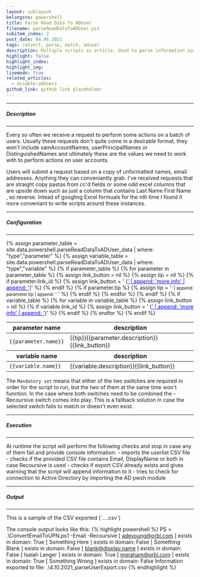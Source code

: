 ```yaml
---
layout: sublayout
belongsto: powershell
title: Parse Read Data To ADUser
filename: parseReadDataToADUser.ps1
subitem_index: 2
post_date: 04.06.2021
tags: convert, parse, match, aduser
description: Multiple scripts in article. Used to parse information such as Display Names, email addresses and match to their respective ADUser
highlight: false
highlight_index: 
highlight_img:
livemode: true
related_articles: 
  - disable-adUsers
github_link: github link placeholder
---
```

<hr>
<h5>Description</h5>
<hr>
Every so often we receive a request to perform some actions on a batch of users. Usually these requests don't quite come in a desirable format, they won't include samAccountNames, userPrincipalNames or DistinguishedNames and ultimately these are the values we need to work with to perform actions on user accounts.

Users will submit a request based on a copy of unformatted names, email addresses. Anything they can conveniantly grab. I've received requests that are straight copy pastas from cc'd fields or some odd excel columns that are upside down such as just a column that contains Last Name First Name , so reverse. Intead of googling Excel formuals for the nth time I found it more conveniant to write scripts around these instances. 

<hr>
<h5>Configuration</h5>
<hr>
{% assign parameter_table = site.data.powershell.parseReadDataToADUser_data | where: "type","parameter" %}
{% assign variable_table = site.data.powershell.parseReadDataToADUser_data | where: "type","variable" %}
<table class="table">
  {% if parameter_table %}
  <thead>
    <tr>
      <th scope="col">parameter name</th>
      <th scope="col">description</th>
    </tr>
  </thead>
  <tbody>
      {% for parameter in parameter_table %}
        {% assign link_button = nil %}
        {% assign tip = nil %}
        {% if parameter.link_id %}
          {% assign link_button = ' (<a href="#' | append: parameter.link_id   | append: '" style="color:blue">' | append: 'more info' | append: '</a>)' %}
        {% endif %}
        {% if parameter.tip %}
          {% assign tip = '<small>' | append: parameter.tip | append: '</small> ' %}
        {% endif %}
        <tr>
          <td><code class="language-plaintext highlighter-rouge" style="word-break:unset;">{{parameter.name}}</code></td>
          <td>{{tip}}{{parameter.description}}{{link_button}}</td>
        </tr>
    {% endfor %}
  </tbody>
  {% endif %}
  {% if variable_table %}
    <thead>
    <tr>
      <th scope="col">variable name</th>
      <th scope="col">description</th>
    </tr>
  </thead>
  <tbody>
    {% for variable in variable_table %}
      {% assign link_button = nil %}
      {% if variable.link_id %}
        {% assign link_button = ' (<a href="#' | append: variable.link_id   | append: '" style="color:blue">' | append: 'more info' | append: '</a>)' %}
      {% endif %}
      <tr>
        <td><code class="language-plaintext highlighter-rouge" style="word-break:unset;">{{variable.name}}</code></td>
        <td>{{variable.description}}{{link_button}}</td>
      </tr>
    {% endfor %}
  </tbody>
  {% endif %}
</table>

The `Mandatory set` means that either of the two switches are required in order for the script to run, but the two of them at the same time won't function. In the case where both switches need to be combined the -Recoursive switch comes into play. This is a fallback solution in case the selected switch fails to match or doesn't even exist.

<hr>
<h5>Execution</h5>
<hr>
At runtime the script will perform the following checks and stop in case any of them fail and provide console information:
- imports the userlist CSV file
- checks if the provided CSV file contains Email, DisplayName or both in case Recoursive is used
- checks if export CSV already exists and gives warning that the script will append information to it
- tries to check for connection to Active Directory by importing the AD pwsh module

<hr>
<h5>Output</h5>
<hr>
This is a sample of the CSV exported (`....csv`)

The console output looks like this:
{% highlight powershell %}
PS > .\ConvertEmailToUPN.ps1 -Email -Recoursive
[ adeyoung@orbi.com ] exists in domain: True
[ Something Here ] exists in domain: False
[ Something Blank ] exists in domain: False
[ blank@display.name ] exists in domain: False
[ Isaiah Langer ] exists in domain: True
[ mgraham@orbi.com ] exists in domain: True
[ Something Wrong ] exists in domain: False
Information exported to file: .\4.10.2021_parseUserExport.csv
{% endhighlight %}